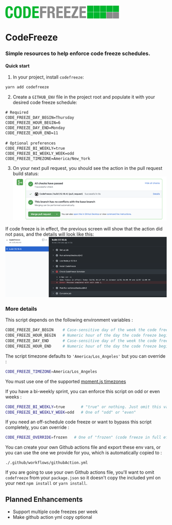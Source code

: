 ![GitHub Logo](/logo.png)

# CodeFreeze
### Simple resources to help enforce code freeze schedules.

#### Quick start

1. In your project, install `codefreeze`:
```bash 
yarn add codefreeze
```

2. Create a `GITHUB_ENV` file in the project root and populate it with your desired code freeze schedule:
```.env 
# Required
CODE_FREEZE_DAY_BEGIN=Thursday
CODE_FREEZE_HOUR_BEGIN=6
CODE_FREEZE_DAY_END=Monday
CODE_FREEZE_HOUR_END=11

# Optional preferences
CODE_FREEZE_BI_WEEKLY=true
CODE_FREEZE_BI_WEEKLY_WEEK=odd
CODE_FREEZE_TIMEZONE=America/New_York
```
3. On your next pull request, you should see the action in the pull request build status:
![Build Success](/screenshotSuccess.png)

If code freeze is in effect, the previous screen will show that the action did not pass, and the details will look like this: 
![Build Fail](/screenshotError.png)

### More details

This script depends on the following environment variables : 
```bash
CODE_FREEZE_DAY_BEGIN    # Case-sensitive day of the week the code freeze starts. Example: "Thursday"
CODE_FREEZE_HOUR_BEGIN   # Numeric hour of the day the code freeze begins, 0-23.  Example: "14" would be 2:00PM
CODE_FREEZE_DAY_END      # Case-sensitive day of the week the code freeze starts. Example: "Thursday"
CODE_FREEZE_HOUR_END     # Numeric hour of the day the code freeze begins, 0-23.  Example: "9" would be 9:00AM
```

The script timezone defaults to `'America/Los_Angeles'` but you can override : 
```bash 
CODE_FREEZE_TIMEZONE=America/Los_Angeles
```
You must use one of the supported [moment.js timezones](https://momentjs.com/timezone/docs/#/using-timezones/getting-zone-names/)

If you have a bi-weekly sprint, you can enforce this script on odd or even weeks : 
```bash 
CODE_FREEZE_BI_WEEKLY=true       # "true" or nothing. Just omit this variable completely to enforce weekly code freezes
CODE_FREEZE_BI_WEEKLY_WEEK=odd   # One of "odd" or "even"
```

If you need an off-schedule code freeze or want to bypass this script completely, you can override : 
```bash 
CODE_FREEZE_OVERRIDE=frozen   # One of "frozen" (code freeze in full effect) or "unfrozen" (bypass the code freeze check)
```

You can create your own Github actions file and export these env vars, or you can use the one we provide for you, which is 
automatically copied to :
```
./.github/workflows/githubAction.yml
```
If you are going to use your own Github actions file, you'll want to omit `codefreeze` from your `package.json` so it doesn't copy the included yml 
on your next `npm install` or `yarn install`.


## Planned Enhancements
 - Support multiple code freezes per week
 - Make github action yml copy optional
